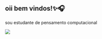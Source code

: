 ## oii bem vindos!✨🎧

sou estudante de pensamento computacional 


![](https://media.tenor.com/UTZEnGGu6Y0AAAAC/hello-kitty-hip-hello-kitty.gif)
